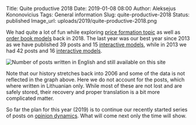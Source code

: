 Title: Quite productive 2018
Date: 2019-01-08 08:00
Author: Aleksejus Kononovicius
Tags: General information
Slug: quite-productive-2018
Status: published
Image_url: uploads/2019/quite-productive-2018.png

We had quite a lot of fun while exploring [price formation topic](/tag/price-formation-series/)
as well as [order book models](/tag/order-book/) back in 2018. The last year was
our best year since 2013 as we have published 39 posts and 15
[interactive models](/tag/interactive-models/), while in 2013 we had 42 posts and 16
[interactive models](/tag/interactive-models/).

![Number of posts written in English and still available on this site]({static}/uploads/2019/quite-productive-2018.png "The
number of posts written in English and still available on this iteration of Physics
of Risk. The wide bars represent total number of posts for each year since 2010,
while the narrower bars represent a number of posts with 'Interactive models' tag.")

Note that our history stretches back into 2006 and some of the data is not reflected
in the graph above. Here we do not account for the posts, which where written in
Lithuanian only. While most of these are not lost and are safely stored, their
recovery and proper translation is a bit more complicated matter.

So far the plan for this year (2019) is to continue our recently started series
of posts on [opinion dynamics](/tag/opinion-dynamics/). What will come next only
the time will show.

